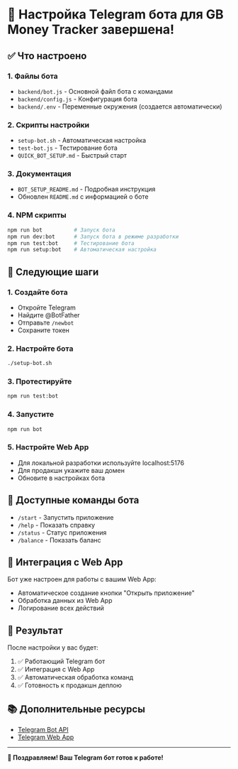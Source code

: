 # 🎉 Настройка Telegram бота для GB Money Tracker завершена!

## ✅ Что настроено

### 1. Файлы бота
- `backend/bot.js` - Основной файл бота с командами
- `backend/config.js` - Конфигурация бота
- `backend/.env` - Переменные окружения (создается автоматически)

### 2. Скрипты настройки
- `setup-bot.sh` - Автоматическая настройка
- `test-bot.js` - Тестирование бота
- `QUICK_BOT_SETUP.md` - Быстрый старт

### 3. Документация
- `BOT_SETUP_README.md` - Подробная инструкция
- Обновлен `README.md` с информацией о боте

### 4. NPM скрипты
```bash
npm run bot          # Запуск бота
npm run dev:bot      # Запуск бота в режиме разработки
npm run test:bot     # Тестирование бота
npm run setup:bot    # Автоматическая настройка
```

## 🚀 Следующие шаги

### 1. Создайте бота
- Откройте Telegram
- Найдите @BotFather
- Отправьте `/newbot`
- Сохраните токен

### 2. Настройте бота
```bash
./setup-bot.sh
```

### 3. Протестируйте
```bash
npm run test:bot
```

### 4. Запустите
```bash
npm run bot
```

### 5. Настройте Web App
- Для локальной разработки используйте localhost:5176
- Для продакшн укажите ваш домен
- Обновите в настройках бота

## 🔧 Доступные команды бота

- `/start` - Запустить приложение
- `/help` - Показать справку
- `/status` - Статус приложения
- `/balance` - Показать баланс

## 📱 Интеграция с Web App

Бот уже настроен для работы с вашим Web App:
- Автоматическое создание кнопки "Открыть приложение"
- Обработка данных из Web App
- Логирование всех действий

## 🎯 Результат

После настройки у вас будет:
1. ✅ Работающий Telegram бот
2. ✅ Интеграция с Web App
3. ✅ Автоматическая обработка команд
4. ✅ Готовность к продакшн деплою

## 📚 Дополнительные ресурсы

- [Telegram Bot API](https://core.telegram.org/bots/api)
- [Telegram Web App](https://core.telegram.org/bots/webapps)


---

**🎉 Поздравляем! Ваш Telegram бот готов к работе!**
